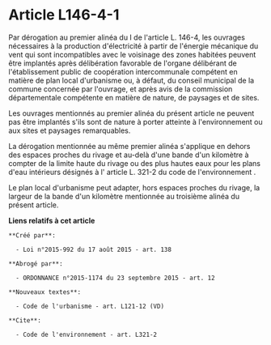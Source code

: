 # Article L146-4-1

Par dérogation au premier alinéa du I de l'article L. 146-4, les ouvrages nécessaires à la production d'électricité à partir
de l'énergie mécanique du vent qui sont incompatibles avec le voisinage des zones habitées peuvent être implantés après
délibération favorable de l'organe délibérant de l'établissement public de coopération intercommunale compétent en matière de
plan local d'urbanisme ou, à défaut, du conseil municipal de la commune concernée par l'ouvrage, et après avis de la
commission départementale compétente en matière de nature, de paysages et de sites. 

Les ouvrages mentionnés au premier alinéa du présent article ne peuvent pas être implantés s'ils sont de nature à porter
atteinte à l'environnement ou aux sites et paysages remarquables. 

La dérogation mentionnée au même premier alinéa s'applique en dehors des espaces proches du rivage et au-delà d'une bande
d'un kilomètre à compter de la limite haute du rivage ou des plus hautes eaux pour les plans d'eau intérieurs désignés à l'
article L. 321-2 du code de l'environnement
. 

Le plan local d'urbanisme peut adapter, hors espaces proches du rivage, la largeur de la bande d'un kilomètre mentionnée au
troisième alinéa du présent article.

**Liens relatifs à cet article**

	**Créé par**:

	  - Loi n°2015-992 du 17 août 2015 - art. 138

	**Abrogé par**:

	  - ORDONNANCE n°2015-1174 du 23 septembre 2015 - art. 12

	**Nouveaux textes**:

	  - Code de l'urbanisme - art. L121-12 (VD)

	**Cite**:

	  - Code de l'environnement - art. L321-2
